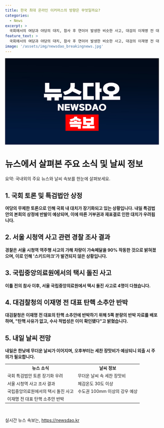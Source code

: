 ```yaml
---
title: 한국 최대 온라인 이커머스의 방향은 무엇일까요?
categories:
  - News
excerpt: >
  국회에서의 여당과 야당의 대치, 참사 후 연이어 발생한 비슷한 사고, 대검의 이재명 전 대표 탄핵 소추안 반박, 그리고 내일 예상되는 무더운 날씨에 대한 기사입니다. 여당의 무제한 토론과 대치, 시청역 사고와 이틀 만에 발생한 국립중앙의료원 사고, 대검의 탄핵 소추안 반박, 그리고 내일의 날씨 예보까지 다양한 소식이 담겨있습니다.
feature_text: >
  국회에서의 여당과 야당의 대치, 참사 후 연이어 발생한 비슷한 사고, 대검의 이재명 전 대표 탄핵 소추안 반박, 그리고 내일 예상되는 무더운 날씨에 대한 기사입니다. 여당의 무제한 토론과 대치, 시청역 사고와 이틀 만에 발생한 국립중앙의료원 사고, 대검의 탄핵 소추안 반박, 그리고 내일의 날씨 예보까지 다양한 소식이 담겨있습니다.
image: '/assets/img/newsdao_breakingnews.jpg'
---
```


<p><img src="/assets/img/newsdao_breakingnews.jpg" alt="pcversion 속보" /></p>

<h1>뉴스에서 살펴본 주요 소식 및 날씨 정보</h1>

<p data-ke-size="size16">요약: 국내외의 주요 뉴스와 날씨 속보를 한눈에 살펴보세요.</p>

<h2 data-ke-size="size26">1. 국회 토론 및 특검법안 상정</h2>

<p><b>여당의 무제한 토론으로 인해 국회 내 대치가 장기화되고 있는 상황입니다. 내일 특검법안의 본회의 상정에 반발이 예상되며, 이에 따른 거부권과 재표결로 인한 대치가 우려됩니다.</b></p>

<h2 data-ke-size="size26">2. 서울 시청역 사고 관련 경찰 조사 결과</h2>

<p><b>경찰은 서울 시청역 역주행 사고의 가해 차량이 가속페달을 90% 작동한 것으로 밝혀졌으며, 이로 인해 '스키드마크'가 발견되지 않은 상황입니다.</b></p>

<h2 data-ke-size="size26">3. 국립중앙의료원에서의 택시 돌진 사고</h2>

<p><b>이틀 전의 참사 이후, 서울 국립중앙의료원에서 택시 돌진 사고로 4명이 다쳤습니다.</b></p>

<h2 data-ke-size="size26">4. 대검찰청의 이재명 전 대표 탄핵 소추안 반박</h2>

<p><b>대검찰청은 이재명 전 대표의 탄핵 소추안에 반박하기 위해 5쪽 분량의 반박 자료를 배포하며, "탄핵 사유가 없고, 수사 적법성은 이미 확인됐다"고 밝혔습니다.</b></p>

<h2 data-ke-size="size26">5. 내일 날씨 전망</h2>

<p><b>내일은 한낮에 무더운 날씨가 이어지며, 오후부터는 세찬 장맛비가 예상되니 외출 시 주의가 필요합니다.</b></p>

<table>
    <tr>
        <td style="text-align: center; height: 17px;"><b>뉴스 소식</b></td>
        <td style="text-align: center; height: 17px;"><b>날씨 정보</b></td>
    </tr>
    <tr>
        <td>국회 특검법안 토론 장기화 우려</td>
        <td>무더운 날씨 속 세찬 장맛비</td>
    </tr>
    <tr>
        <td>서울 시청역 사고 조사 결과</td>
        <td>체감온도 30도 이상</td>
    </tr>
    <tr>
        <td>국립중앙의료원에서의 택시 돌진 사고</td>
        <td>수도권 100mm 이상의 강우 예상</td>
    </tr>
    <tr>
        <td>이재명 전 대표 탄핵 소추안 반박</td>
        <td>&nbsp;</td>
    </tr>
</table>

<p data-ke-size="size16">&nbsp;</p>
실시간 뉴스 속보는, <a href="https://newsdao.kr" rel="dofollow">https://newsdao.kr</a>


